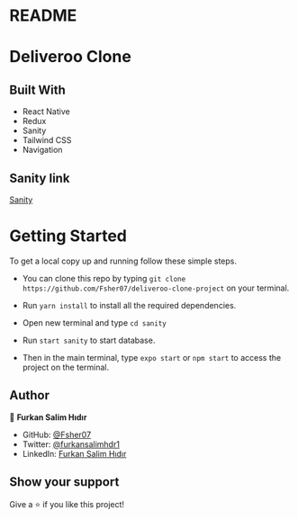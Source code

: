 # README

# Deliveroo Clone


## Built With

- React Native
- Redux
- Sanity
- Tailwind CSS
- Navigation

## Sanity link

[Sanity](https://deliverooclonesalim.sanity.studio/desk)

# Getting Started

To get a local copy up and running follow these simple steps.

- You can clone this repo by typing `git clone https://github.com/Fsher07/deliveroo-clone-project` on your terminal.

- Run `yarn install` to install all the required dependencies.

- Open new terminal and type `cd sanity`

- Run `start sanity` to start database.

- Then in the main terminal, type `expo start` or `npm start` to access the project on the terminal.


## Author

👤 **Furkan Salim Hıdır**

- GitHub: [@Fsher07](https://github.com/Fsher07)
- Twitter: [@furkansalimhdr1](https://twitter.com/furkansalimhdr1)
- LinkedIn: [Furkan Salim Hıdır](https://www.linkedin.com/in/fsalimhidir/)

## Show your support

Give a ⭐️ if you like this project!


